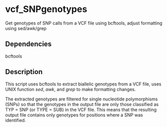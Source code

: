 # vcf_SNPgenotypes
Get genotypes of SNP calls from a VCF file using bcftools, adjust formatting using sed/awk/grep



## Dependencies
bcftools

## Description
This script uses bcftools to extract biallelic genotypes from a VCF file, uses UNIX function *sed*, *awk*, and *grep* to make formatting changes.

The extracted genotypes are filtered for single nucleotide polymorphisms (SNPs) so that the genotypes in the output file are only those classified as TYP = SNP (or TYPE = SUB) in the VCF file. This means that the resulting output file contains only genotypes for positions where a SNP was identified.